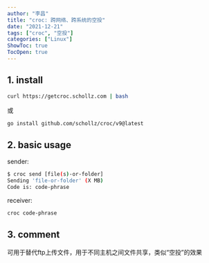 ```yaml
---
author: "李昌"
title: "croc: 跨网络、跨系统的空投"
date: "2021-12-21"
tags: ["croc", "空投"]
categories: ["Linux"]
ShowToc: true
TocOpen: true
---
```


## 1. install
```sh
curl https://getcroc.schollz.com | bash
```
或  
```sh
go install github.com/schollz/croc/v9@latest
```

## 2. basic usage
sender:  
```sh
$ croc send [file(s)-or-folder]
Sending 'file-or-folder' (X MB)
Code is: code-phrase
```

receiver:  
```sh
croc code-phrase
```

## 3. comment
可用于替代ftp上传文件，用于不同主机之间文件共享，类似“空投”的效果

